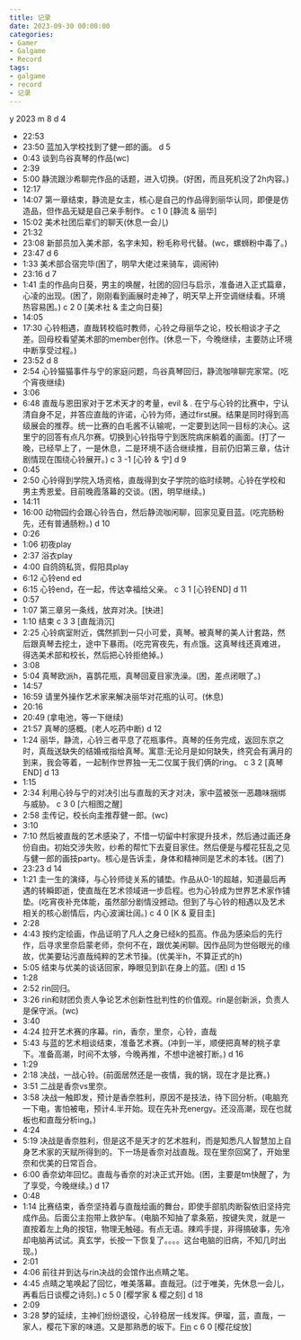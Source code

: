 ```yaml
---
title: 记录
date: 2023-09-30 00:00:00
categories:
- Gamer
- Galgame
- Record
tags:
- galgame
- record
- 记录
---
```

y 2023
m 8
d 4
- 22:53
- 23:50
蓝加入学校找到了健一郎的画。
d 5
- 0:43
谈到鸟谷真琴的作品(wc)
- 2:39
- 5:00
静流跟沙希聊完作品的话题，进入切换。(好困，而且死机没了2h内容。)
- 12:17
- 14:07
第一章结束，静流是女主，核心是自己的作品得到丽华认同，即便是仿造品，但作品无疑是自己亲手制作。
c 1 0 [静流 & 丽华]
- 15:02
美术社团后辈们的聊天(休息一会儿)
- 21:32
- 23:08
新部员加入美术部，名字未知，粉毛称号代替。(wc，螺蛳粉中毒了。)
- 23:47
d 6
- 1:33
美术部合宿完毕(困了，明早大佬过来骑车，调闹钟)
- 23:16
d 7
- 1:41
圭的作品向日葵，男主的唤醒，社团的回归与启示，准备进入正式篇章，心凌的出现。(困了，刚刚看到画展时走神了，明天早上开空调继续看。环境热容易困。)
c 2 0 [美术社 & 圭之向日葵]
- 14:05
- 17:30
心铃相遇，直哉转校临时教师，心铃之母丽华之论，校长相谈才子之差。回母校看望美术部的member创作。(休息一下，今晚继续，主要防止环境中断享受过程。)
- 23:52
d 8
- 2:54
心铃猫猫事件与宁的家庭问题，鸟谷真琴回归，静流咖啡聊完家常。(吃个宵夜继续)
- 3:06
- 6:48
直哉与恩田家对于艺术天才的考量，evil & . 在宁与心铃的比赛中，宁认清自身不足，并答应直哉的许诺，心铃为师，通过first展。结果是同时得到高级展会的推荐。统一比赛的白毛酱不认输呢，一定要到达同一目标的决心。这里宁的回答有点凡尔赛。切换到心铃指导宁到医院病床躺着的画面。(打了一晚，已经早上了，一是休息，二是环境不适合继续推，目前仍旧第三章，估计剧情现在围绕心铃展开。)
c 3 -1 [心铃 & 宁]
d 9
- 0:45
- 2:50
心铃得到学院入场资格，直哉得到女子学院的临时续聘。心铃在学校和男主秀恩爱。目前晚霞落幕的交谈。(困，明早继续。)
- 14:11
- 16:00
动物园约会跟心铃告白，然后静流咖闲聊，回家见夏目蓝。(吃完肠粉先，还有普通肠粉。)
d 10
- 0:26
- 1:06
初夜play
- 2:37
浴衣play
- 4:00
自鸽鸽私货，假阳具play
- 6:12
心铃end ed
- 6:15
心铃end，在一起，传达幸福给父亲。
c 3 1 [心铃END]
d 11
- 0:57
- 1:07
第三章另一条线，放弃对决。[快进]
- 1:10
结束
c 3 3 [直哉消沉]
- 2:25
心铃病室附近，偶然抓到一只小可爱，真琴。被真琴的美人计套路，然后跟真琴去挖土，途中下暴雨。(吃完宵夜先，有点饿。这真琴线还真难进，得选美术部和校长，然后把心铃拒绝掉。)
- 3:08
- 5:04
真琴欧派h，喜鹊花瓶，真琴回夏目家洗澡。(困，差点闭眼了。)
- 14:57
- 16:59
请里外操作艺术家来解决丽华对花瓶的认可。(休息)
- 20:16
- 20:49
(拿电池，等一下继续)
- 21:57
真琴的感概。(老人吃药中断)
d 12
- 1:24
丽华，静流，心铃三者平息了花瓶事件。真琴的任务完成，返回东京之时，真哉送缺失的结婚戒指给真琴。寓意:无论月是如何缺失，终究会有满月的到来，我会等着，一起制作世界独一无二仅属于我们俩的ring。
c 3 2 [真琴END]
d 13
- 1:15
- 2:34
利用心铃与宁的对决引出与直哉的天才对决，家中蓝被张一恶趣味捆绑与威胁。
c 3 0 [六相图之醒]
- 2:58
圭传记，校长向圭推荐健一郎。(wc)
- 3:10
- 7:10
然后被直哉的艺术感染了，不惜一切留中村家提升技术，然后通过画还身份自由。初始交涉失败，纱希的帮忙下去夏目家住。然后便是与樱花狂乱之见与健一郎的画技party。核心是告诉圭，身体和精神同是艺术的本钱。(困了)
- 23:23
d 14
- 1:21
圭一生的演绎，与心铃师徒关系的铺垫。作品从0-1的超越，知道最后再遇的转瞬即逝，使直哉在艺术领域进一步启程。也为心铃成为世界艺术家作铺垫。(吃宵夜补充体能，虽然部分剧情没撼动。但到了与心铃的相遇以及艺术相关的核心剧情后，内心波澜壮阔。)
c 4 0 [K & 夏目圭]
- 2:28
- 4:43
按约定绘画，作品证明了凡人之身已经k的孤高。作品为感染后的先行作，后寻求里奈启蒙老师，奈何不在，跟优美闲聊。因作品同为世俗眼光的缘故，优美要玷污直哉纯粹的艺术节操。(优美半h，不算正式的h)
- 5:05
结束与优美的谈话回家，睁眼见到趴在身上的蓝。(困)
d 15
- 1:28
- 2:52
rin回归。
- 3:26
rin和财团负责人争论艺术创新性批判性的价值观。rin是创新派，负责人是保守派。(wc)
- 3:40
- 4:24
拉开艺术赛的序幕。rin，香奈，里奈，心铃，直哉
- 5:43
与蓝的艺术相谈结束，准备艺术赛。(冲到一半，顺便把真琴的桃子拿下。准备高潮，时间不太够，今晚再推，不想中途被打断。)
d 16
- 1:29
- 2:18
决战，一战心铃。(前面居然还是一夜情，我的锅，现在才是比赛。)
- 3:51
二战是香奈vs里奈。
- 3:58
决战一触即发，预计是香奈胜利，原因不是技法，待下回分析。(电脑充一下电，害怕被电，预计4.半开始。现在先补充energy。还没高潮，现在也就板也和直哉分析ing。)
- 4:24
- 5:19
决战是香奈胜利，但是这不是天才的艺术胜利，而是知悉凡人智慧加上自身艺术家的天赋所得到的。下一场是香奈对战直哉。现在里奈回窝了，开始里奈和优美的日常百合。
- 6:00
香奈幼年回忆。直哉与香奈的对决正式开始。(困，主要是tm快醒了，为了享受，今晚继续。)
d 17
- 0:48
- 1:14
比赛结束，香奈坚持着与直哉绘画的舞台，即使手部肌肉断裂依旧坚持完成作品。后面公主抱带上救护车。(电脑不知抽了拿条筋，按键失灵，就是一直按着左上角的按钮，物理无触碰。有点无语。辣鸡手提，非得搞破事，先冷却电脑再试试。真玄学，长按一下恢复了。。。。这台电脑的旧病，不知几时出现。)
- 2:01
- 4:06
前往并到达与rin决战的会馆作出点睛之笔。
- 4:45
点睛之笔唤起了回忆，唯美落幕。直哉冠。(过于唯美，先休息一会儿，再看后日谈樱之诗刻。)
c 5 0 [樱学家 & 樱之刻]
d 18
- 2:09
- 3:28
梦的延续，主神们纷纷退役，心铃稳居一线发挥。伊瑠，蓝，直哉，一家人，樱花下家的味道。又是那熟悉的坂下。[Fin](静待樱之响，自鸽鸽戏称，是否有还是要等消息。)
c 6 0 [樱花绽放]